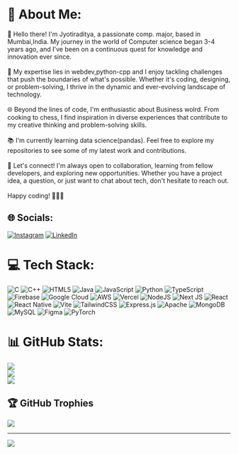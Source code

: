  # 💫 About Me:
👋 Hello there! I'm Jyotiraditya, a passionate  comp. major, based in Mumbai,India. My journey in the world of Computer science began 3-4 years ago, and I've been on a continuous quest for knowledge and innovation ever since.<br><br>🚀 My expertise lies in webdev,python-cpp and I enjoy tackling challenges that push the boundaries of what's possible. Whether it's coding, designing, or problem-solving, I thrive in the dynamic and ever-evolving landscape of technology.<br><br>🌐 Beyond the lines of code, I'm enthusiastic about  Business wolrd. From cooking to chess, I find inspiration in diverse experiences that contribute to my creative thinking and problem-solving skills.<br><br>📚 I'm currently learning data science(pandas). Feel free to explore my repositories to see some of my latest work and contributions.<br><br>🤝 Let's connect! I'm always open to collaboration, learning from fellow developers, and exploring new opportunities. Whether you have a project idea, a question, or just want to chat about tech, don't hesitate to reach out.<br><br>Happy coding! 👨‍💻🚀<br>


## 🌐 Socials:
[![Instagram](https://img.shields.io/badge/Instagram-%23E4405F.svg?logo=Instagram&logoColor=white)](https://instagram.com/aditya.bhogil93) [![LinkedIn](https://img.shields.io/badge/LinkedIn-%230077B5.svg?logo=linkedin&logoColor=white)](https://linkedin.com/in/Jyotiraditya-Bhogil) 

# 💻 Tech Stack:
![C](https://img.shields.io/badge/c-%2300599C.svg?style=for-the-badge&logo=c&logoColor=white) ![C++](https://img.shields.io/badge/c++-%2300599C.svg?style=for-the-badge&logo=c%2B%2B&logoColor=white) ![HTML5](https://img.shields.io/badge/html5-%23E34F26.svg?style=for-the-badge&logo=html5&logoColor=white) ![Java](https://img.shields.io/badge/java-%23ED8B00.svg?style=for-the-badge&logo=openjdk&logoColor=white) ![JavaScript](https://img.shields.io/badge/javascript-%23323330.svg?style=for-the-badge&logo=javascript&logoColor=%23F7DF1E) ![Python](https://img.shields.io/badge/python-3670A0?style=for-the-badge&logo=python&logoColor=ffdd54) ![TypeScript](https://img.shields.io/badge/typescript-%23007ACC.svg?style=for-the-badge&logo=typescript&logoColor=white) ![Firebase](https://img.shields.io/badge/firebase-%23039BE5.svg?style=for-the-badge&logo=firebase) ![Google Cloud](https://img.shields.io/badge/GoogleCloud-%234285F4.svg?style=for-the-badge&logo=google-cloud&logoColor=white) ![AWS](https://img.shields.io/badge/AWS-%23FF9900.svg?style=for-the-badge&logo=amazon-aws&logoColor=white) ![Vercel](https://img.shields.io/badge/vercel-%23000000.svg?style=for-the-badge&logo=vercel&logoColor=white) ![NodeJS](https://img.shields.io/badge/node.js-6DA55F?style=for-the-badge&logo=node.js&logoColor=white) ![Next JS](https://img.shields.io/badge/Next-black?style=for-the-badge&logo=next.js&logoColor=white) ![React](https://img.shields.io/badge/react-%2320232a.svg?style=for-the-badge&logo=react&logoColor=%2361DAFB) ![React Native](https://img.shields.io/badge/react_native-%2320232a.svg?style=for-the-badge&logo=react&logoColor=%2361DAFB) ![Vite](https://img.shields.io/badge/vite-%23646CFF.svg?style=for-the-badge&logo=vite&logoColor=white) ![TailwindCSS](https://img.shields.io/badge/tailwindcss-%2338B2AC.svg?style=for-the-badge&logo=tailwind-css&logoColor=white) ![Express.js](https://img.shields.io/badge/express.js-%23404d59.svg?style=for-the-badge&logo=express&logoColor=%2361DAFB) ![Apache](https://img.shields.io/badge/apache-%23D42029.svg?style=for-the-badge&logo=apache&logoColor=white) ![MongoDB](https://img.shields.io/badge/MongoDB-%234ea94b.svg?style=for-the-badge&logo=mongodb&logoColor=white) ![MySQL](https://img.shields.io/badge/mysql-%2300000f.svg?style=for-the-badge&logo=mysql&logoColor=white) ![Figma](https://img.shields.io/badge/figma-%23F24E1E.svg?style=for-the-badge&logo=figma&logoColor=white) ![PyTorch](https://img.shields.io/badge/PyTorch-%23EE4C2C.svg?style=for-the-badge&logo=PyTorch&logoColor=white)
# 📊 GitHub Stats:
![](https://github-readme-stats.vercel.app/api?username=AdityaB-11&theme=dark&hide_border=false&include_all_commits=false&count_private=true)<br/>
![](https://github-readme-streak-stats.herokuapp.com/?user=AdityaB-11&theme=dark&hide_border=false)<br/>
![](https://github-readme-stats.vercel.app/api/top-langs/?username=AdityaB-11&theme=dark&hide_border=false&include_all_commits=false&count_private=true&layout=compact)

## 🏆 GitHub Trophies
![](https://github-profile-trophy.vercel.app/?username=AdityaB-11&theme=radical&no-frame=false&no-bg=true&margin-w=4)

---
[![](https://visitcount.itsvg.in/api?id=AdityaB-11&icon=0&color=0)](https://visitcount.itsvg.in)

<!-- Proudly created with GPRM ( https://gprm.itsvg.in ) -->
